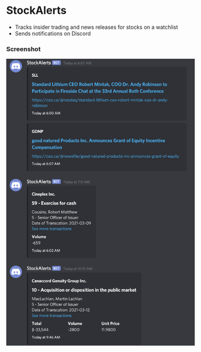 # StockAlerts
- Tracks insider trading and news releases for stocks on a watchlist
- Sends notifications on Discord

### Screenshot
![](https://github.com/nathan78906/StockAlerts/blob/master/StockAlertsScreenshot.png) 
